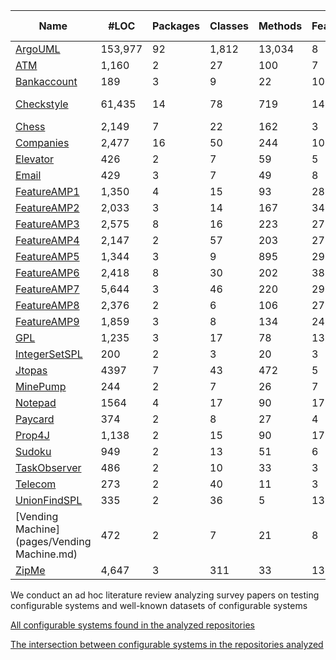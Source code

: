 

|Name 	        |#LOC   | Packages|	Classes	|Methods|Features|	VC	   |Var     |	#Test |	Covarege|	Killed mutants|
|-------        |-------|---------|---------|-------|--------|-------  |------- |-------|---------|---------      |
|[ArgoUML](pages/ArgoUML.md)        |153,977|92       |1,812    |	13,034|	8	     |256      |1388    |1,326	 |17%     |9%             |
|[ATM](pages/ATM.md)            |	 1,160|	2	      |27       |	100   |	7      |80       |	44    |	76     |91%     |79%            |
|[Bankaccount](pages/Bankaccount.md)    |	189   |	3       |	9	      |22     |	10     |144      |	13	  |	42     |92%     |62%            |
|[Checkstyle](pages/Checkstyle.md)     |	61,435|	14      |	78      |	719	  |141	   |> 2 ^135 |	180   |719     |38%     | 5%            | 
|[Chess](pages/Chess.md)          |	2,149	|7	      |22	      |162	  |3	     |8	       |20	    |	77	   |72%     |	72%           |
|[Companies](pages/Companies.md)      |	2,477	|16	      |50	      |244  	|10	     |192	     |255	    |	42	   |70%     |	46%           |
|[Elevator](pages/Elevator.md)       |	426	  |2	      |7	      |59	    |5	     |20	     |9		    | 59	   |92%     |	73%           |
|[Email](pages/Email.md)         |	429	  |3	      |7	      |49	    |8	     |40	     |30	    |	85	   |97% 	  |61%            |
|[FeatureAMP1](pages/FeatureAMP1.md)    |	1,350	|4	      |15	      |93	    |28	      |6732	   |40	    |18		   |85%	    |46%            |
|[FeatureAMP2](pages/FeatureAMP2.md)    |	2,033	|3	      |14	      |167	  |34	      |7020	   |55			|18	     |72%     |43%            |	
|[FeatureAMP3](pages/FeatureAMP3.md)    |	2,575	|8	      |16	      |223	  |27	      |20500	 |93	    |	15	    |77%	  |42%            |	
|[FeatureAMP4](pages/FeatureAMP4.md)    |	2,147	|2	      |57	      |203	  |27	      |6732	   |57	    |	12	    |82%    |40%            |	
|[FeatureAMP5](pages/FeatureAMP5.md)    |	1,344	|3	      |9	      |895	  |29	      |3810	   |36	    |	17	    |91%	  |49%           |
|[FeatureAMP6](pages/FeatureAMP6.md)    |	2,418	|8	      |30	      |202	  |38	      |21522   |76		  |	09      |31%	  |46%          |
|[FeatureAMP7](pages/FeatureAMP7.md)    |	5,644	|3	      |46	      |220	  |29	      |15795   |57			|	08	    |28%    | 40%              |   
|[FeatureAMP8](pages/FeatureAMP8.md)    |	2,376	|2	      |6	      |106	  |27	      |15708   |48	    |	78	  	|82%	  |42% 	          |
|[FeatureAMP9](pages/FeatureAMP9.md)    |	1,859	|3	      |8	      |134	  |24	      |6732	   |53	    |	105		  |83%	  |63%	           |
|[GPL](pages/GPL.md)           |	1,235	|3	      |17	      |78	    |13	      |73	     |59	    |	51		  |83%	  |60%	            |
|[IntegerSetSPL](pages/IntegerSetSPL.md)  |	200	  |2	      |3	      |20	    |3	      |2	     |7	      |	19		  |100%   |	80%	         |
|[Jtopas](pages/Jtopas.md)        |	4397	|7	      |43	      |472    |	5	      |32	     |10	    |87			  |67%		  |50%	  |
|[MinePump](pages/MinePump.md)       |	244	  |2	      |7	      |26	    |7	      |64	     |4	      |34		    |91%		  |65%	  |
|[Notepad](pages/Notepad.md)        |	1564	|4	      |17	      |90	    |17	      |256     |24	    |25		    |59%		  |15%	  |
|[Paycard](pages/Paycard.md)       |	374	  |2	      |8	      |27	    |4	      |6	     |10	    |13		    |88%		  |61%	  |
|[Prop4J](pages/Prop4J.md)        |	1,138	|2	      |15	      |90	    |17	      |5029    |17	    |63		    |71%		  |67%	  |
|[Sudoku](pages/Sudoku.md)       |	949	  |2	      |13	      |51	    |6	      |20	     |53	    |35		    |80%		  |67%	  |
|[TaskObserver](pages/TaskObserver.md)  |	486	  |2	      |10	      |33	    |3	      |8	     |9	      |24		    |91%		  |71%	  |
|[Telecom](pages/Telecom.md)      |	273	  |2	      |40	      |11	    |3	      |4	     |6	      |26		    |99%		  |65%	  |
|[UnionFindSPL](pages/UnionFindSPL.md)  |	335	  |2	      |36	      |5	    |13	      |10	     |12	    |40		    |84%		  |66%	  |
|[Vending Machine](pages/Vending Machine.md)|	472	  |2	      |7	      |21	    |8	      |256     |7	      |37		    |97%		  |83%	  |
|[ZipMe](pages/ZipMe.md)          |	4,647 |3	      |311	    |33	    |13	      |24	     |343	    |22		    |41%		  |19%	  |





We conduct an ad hoc literature review analyzing survey papers on testing configurable systems and well-known datasets of configurable systems

[All configurable systems found in the analyzed repositories](https://github.com/test4cc/vamos2020/blob/master/metrics/ATM.csv)

[The intersection between configurable systems in the repositories analyzed](https://github.com/test4cc/vamos2020/blob/master/metrics/ATM.csv)

